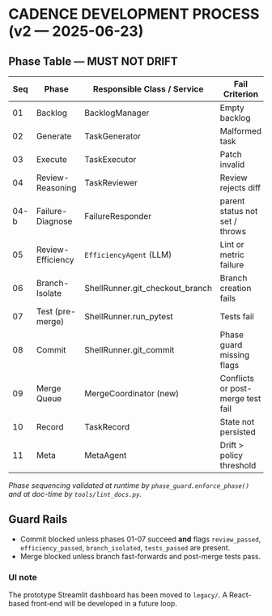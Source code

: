 # CADENCE DEVELOPMENT PROCESS (v2 — 2025-06-23)

## Phase Table — **MUST NOT DRIFT**  

| Seq | Phase            | Responsible Class / Service         | Fail Criterion                       |
|-----|------------------|--------------------------------------|--------------------------------------|
| 01  | Backlog          | BacklogManager                       | Empty backlog                        |
| 02  | Generate         | TaskGenerator                        | Malformed task                       |
| 03  | Execute          | TaskExecutor                         | Patch invalid                        |
| 04  | Review-Reasoning | TaskReviewer                         | Review rejects diff                  |
| 04-b| Failure-Diagnose | FailureResponder                     | parent status not set / throws       |
| 05  | Review-Efficiency| `EfficiencyAgent` (LLM)              | Lint or metric failure               |
| 06  | Branch-Isolate   | ShellRunner.git_checkout_branch      | Branch creation fails                |
| 07  | Test (pre-merge) | ShellRunner.run_pytest               | Tests fail                           |
| 08  | Commit           | ShellRunner.git_commit               | Phase guard missing flags            |
| 09  | Merge Queue      | MergeCoordinator (new)               | Conflicts or post-merge test fail    |
| 10  | Record           | TaskRecord                           | State not persisted                  |
| 11  | Meta             | MetaAgent                            | Drift > policy threshold             |

*Phase sequencing validated at runtime by `phase_guard.enforce_phase()` and at doc-time by `tools/lint_docs.py`.*

## Guard Rails
* Commit blocked unless phases 01-07 succeed **and** flags `review_passed`, `efficiency_passed`, `branch_isolated`, `tests_passed` are present.
* Merge blocked unless branch fast-forwards and post-merge tests pass.

### UI note
The prototype Streamlit dashboard has been moved to `legacy/`.
A React-based front‑end will be developed in a future loop.
